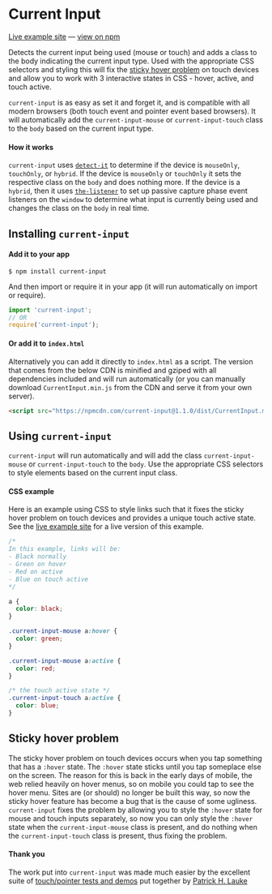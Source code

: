 # Current Input

[Live example site][liveExampleSite] &#8212; [view on npm][onNpm]

Detects the current input being used (mouse or touch) and adds a class to the body indicating the current input type. Used with the appropriate CSS selectors and styling this will fix the [sticky hover problem][stickyHover] on touch devices and allow you to work with 3 interactive states in CSS - hover, active, and touch active.

`current-input` is as easy as set it and forget it, and is compatible with all modern browsers (both touch event and pointer event based browsers). It will automatically add the `current-input-mouse` or `current-input-touch` class to the `body` based on the current input type.

#### How it works
`current-input` uses [`detect-it`][detectIt] to determine if the device is `mouseOnly`, `touchOnly`, or `hybrid`. If the device is `mouseOnly` or `touchOnly` it sets the respective class on the `body` and does nothing more. If the device is a `hybrid`, then it uses [`the-listener`][theListener] to set up passive capture phase event listeners on the `window` to determine what input is currently being used and changes the class on the `body` in real time.



## Installing `current-input`
#### Add it to your app
```terminal
$ npm install current-input
```
And then import or require it in your app (it will run automatically on import or require).
```javascript
import 'current-input';
// OR
require('current-input');
```
#### Or add it to `index.html`
Alternatively you can add it directly to `index.html` as a script. The version that comes from the below CDN is minified and gziped with all dependencies included and will run automatically (or you can manually download `CurrentInput.min.js` from the CDN and serve it from your own server).
```html
<script src="https://npmcdn.com/current-input@1.1.0/dist/CurrentInput.min.js"></script>
```

## Using `current-input`

`current-input` will run automatically and will add the class `current-input-mouse` or `current-input-touch` to the `body`. Use the appropriate CSS selectors to style elements based on the current input class.

#### CSS example
Here is an example using CSS to style links such that it fixes the sticky hover problem on touch devices and provides a unique touch active state. See the [live example site][liveExampleSite] for a live version of this example.


```CSS
/*
In this example, links will be:
- Black normally
- Green on hover
- Red on active
- Blue on touch active
*/

a {
  color: black;
}

.current-input-mouse a:hover {
  color: green;
}

.current-input-mouse a:active {
  color: red;
}

/* the touch active state */
.current-input-touch a:active {
  color: blue;
}
```

## Sticky hover problem
The sticky hover problem on touch devices occurs when you tap something that has a `:hover` state. The `:hover` state sticks until you tap someplace else on the screen. The reason for this is back in the early days of mobile, the web relied heavily on hover menus, so on mobile you could tap to see the hover menu. Sites are (or should) no longer be built this way, so now the sticky hover feature has become a bug that is the cause of some ugliness. `current-input` fixes the problem by allowing you to style the `:hover` state for mouse and touch inputs separately, so now you can only style the `:hover` state when the `current-input-mouse` class is present, and do nothing when the `current-input-touch` class is present, thus fixing the problem.

#### Thank you
The work put into `current-input` was made much easier by the excellent suite of [touch/pointer tests and demos][touchTests] put together by [Patrick H. Lauke][patrickHLauke]


[detectIt]: https://github.com/rafrex/detect-it
[theListener]: https://github.com/rafrex/the-listener
[stickyHover]: https://github.com/rafrex/current-input#sticky-hover-problem

[liveExampleSite]: http://current-input.rafrex.com
[onNpm]: https://www.npmjs.com/package/current-input/

[touchTests]: https://patrickhlauke.github.io/touch/
[patrickHLauke]: https://github.com/patrickhlauke
